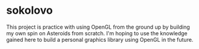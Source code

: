 # sokolovo
This project is practice with using OpenGL from the ground up by building my own spin on Asteroids from scratch. I'm hoping to use the knowledge gained here to build a personal graphics library using OpenGL in the future.
